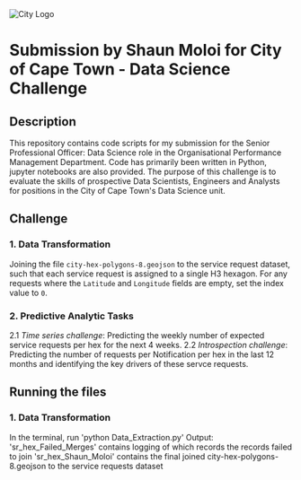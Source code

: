 
<img src="img/city_emblem.png" alt="City Logo"/>

# Submission by Shaun Moloi for City of Cape Town - Data Science Challenge

## Description

This repository contains code scripts for my submission for the Senior Professional Officer: Data Science role in the Organisational Performance Management Department. Code has primarily been written in Python, jupyter notebooks are also provided. The purpose of this challenge is to evaluate the skills of prospective Data Scientists, Engineers and Analysts for positions in the City of Cape Town's Data Science unit. 

## Challenge

### 1. Data Transformation 
Joining the file `city-hex-polygons-8.geojson` to the service request dataset, such that each service request is assigned to a single H3 hexagon. For any requests where the `Latitude` and `Longitude` fields are empty, set the index value to `0`.

### 2. Predictive Analytic Tasks 
2.1 *Time series challenge*: Predicting the weekly number of expected service requests per hex for the next 4 weeks.
2.2 *Introspection challenge*: Predicting the number of requests per Notification  per hex in the last 12 months and identifying the key drivers of these servce requests. 
 
## Running the files

### 1. Data Transformation
In the terminal, run 'python Data_Extraction.py'
Output: 
'sr_hex_Failed_Merges' contains logging of which records the records failed to join
'sr_hex_Shaun_Moloi' contains the final joined city-hex-polygons-8.geojson to the service requests dataset
